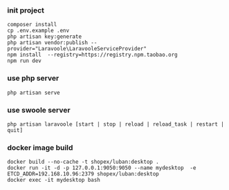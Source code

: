 ### init project
```
composer install
cp .env.example .env
php artisan key:generate
php artisan vendor:publish --provider="Laravoole\LaravooleServiceProvider"
npm install  --registry=https://registry.npm.taobao.org
npm run dev

```

### use php server
```
php artisan serve
```

### use swoole server

```
php artisan laravoole [start | stop | reload | reload_task | restart | quit]
```

### docker image build

```
docker build --no-cache -t shopex/luban:desktop .
docker run -it -d -p 127.0.0.1:9050:9050 --name mydesktop  -e ETCD_ADDR=192.168.10.96:2379 shopex/luban:desktop
docker exec -it mydesktop bash

```
